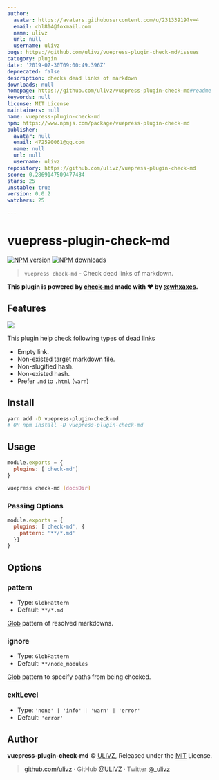 ```yaml
---
author:
  avatar: https://avatars.githubusercontent.com/u/23133919?v=4
  email: chl814@foxmail.com
  name: ulivz
  url: null
  username: ulivz
bugs: https://github.com/ulivz/vuepress-plugin-check-md/issues
category: plugin
date: '2019-07-30T09:00:49.396Z'
deprecated: false
description: checks dead links of markdown
downloads: null
homepage: https://github.com/ulivz/vuepress-plugin-check-md#readme
keywords: null
license: MIT License
maintainers: null
name: vuepress-plugin-check-md
npm: https://www.npmjs.com/package/vuepress-plugin-check-md
publisher:
  avatar: null
  email: 472590061@qq.com
  name: null
  url: null
  username: ulivz
repository: https://github.com/ulivz/vuepress-plugin-check-md
score: 0.2869147509477434
stars: 25
unstable: true
version: 0.0.2
watchers: 25

---
```


# vuepress-plugin-check-md

[![NPM version](https://badgen.net/npm/v/vuepress-plugin-check-md)](https://npmjs.com/package/vuepress-plugin-check-md) [![NPM downloads](https://badgen.net/npm/dm/vuepress-plugin-check-md)](https://npmjs.com/package/vuepress-plugin-check-md)


> `vuepress check-md` - Check dead links of markdown.

**This plugin is powered by [check-md](https://github.com/whxaxes/check-md) made with ❤️ by [@whxaxes](https://github.com/whxaxes).**

## Features

![](./assets/demo.png)

This plugin help check following types of dead links

- Empty link.
- Non-existed target markdown file.
- Non-slugified hash.
- Non-existed hash.
- Prefer `.md` to `.html` (`warn`)

## Install

```bash
yarn add -D vuepress-plugin-check-md
# OR npm install -D vuepress-plugin-check-md
```

## Usage

```javascript
module.exports = {
  plugins: ['check-md']
}
```

```bash
vuepress check-md [docsDir]
```

### Passing Options

```javascript
module.exports = {
  plugins: ['check-md', {
    pattern: '**/*.md'
  }]
}
```

## Options

### pattern

- Type: `GlobPattern`
- Default: `**/*.md`

[Glob](https://github.com/isaacs/node-glob) pattern of resolved markdowns.

### ignore

- Type: `GlobPattern`
- Default: `**/node_modules`

[Glob](https://github.com/isaacs/node-glob) pattern to specify paths from being checked.

### exitLevel

- Type: `'none' | 'info' | 'warn' | 'error'`
- Default: `'error'`


## Author

**vuepress-plugin-check-md** © [ULIVZ](https://github.com/ulivz), Released under the [MIT](./LICENSE) License.<br>

> [github.com/ulivz](https://github.com/ulivz) · GitHub [@ULIVZ](https://github.com/ulivz) · Twitter [@_ulivz](https://twitter.com/_ulivz)


